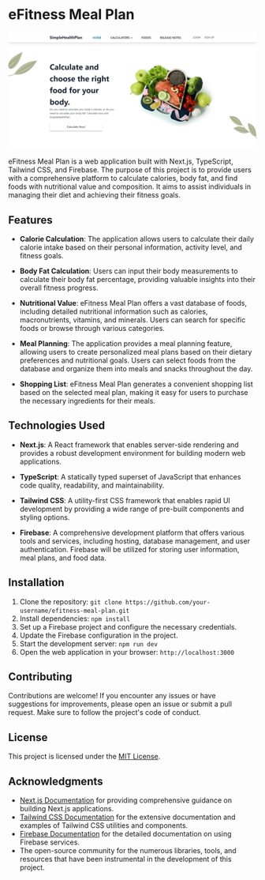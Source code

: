# eFitness Meal Plan

![eFitness Meal Plan](images/roject-image.jpg)

eFitness Meal Plan is a web application built with Next.js, TypeScript, Tailwind CSS, and Firebase. The purpose of this project is to provide users with a comprehensive platform to calculate calories, body fat, and find foods with nutritional value and composition. It aims to assist individuals in managing their diet and achieving their fitness goals.

## Features

- **Calorie Calculation**: The application allows users to calculate their daily calorie intake based on their personal information, activity level, and fitness goals.

- **Body Fat Calculation**: Users can input their body measurements to calculate their body fat percentage, providing valuable insights into their overall fitness progress.

- **Nutritional Value**: eFitness Meal Plan offers a vast database of foods, including detailed nutritional information such as calories, macronutrients, vitamins, and minerals. Users can search for specific foods or browse through various categories.

- **Meal Planning**: The application provides a meal planning feature, allowing users to create personalized meal plans based on their dietary preferences and nutritional goals. Users can select foods from the database and organize them into meals and snacks throughout the day.

- **Shopping List**: eFitness Meal Plan generates a convenient shopping list based on the selected meal plan, making it easy for users to purchase the necessary ingredients for their meals.

## Technologies Used

- **Next.js**: A React framework that enables server-side rendering and provides a robust development environment for building modern web applications.

- **TypeScript**: A statically typed superset of JavaScript that enhances code quality, readability, and maintainability.

- **Tailwind CSS**: A utility-first CSS framework that enables rapid UI development by providing a wide range of pre-built components and styling options.

- **Firebase**: A comprehensive development platform that offers various tools and services, including hosting, database management, and user authentication. Firebase will be utilized for storing user information, meal plans, and food data.

## Installation

1. Clone the repository: `git clone https://github.com/your-username/efitness-meal-plan.git`
2. Install dependencies: `npm install`
3. Set up a Firebase project and configure the necessary credentials.
4. Update the Firebase configuration in the project.
5. Start the development server: `npm run dev`
6. Open the web application in your browser: `http://localhost:3000`

## Contributing

Contributions are welcome! If you encounter any issues or have suggestions for improvements, please open an issue or submit a pull request. Make sure to follow the project's code of conduct.

## License

This project is licensed under the [MIT License](LICENSE.md).

## Acknowledgments

- [Next.js Documentation](https://nextjs.org/docs) for providing comprehensive guidance on building Next.js applications.
- [Tailwind CSS Documentation](https://tailwindcss.com/docs) for the extensive documentation and examples of Tailwind CSS utilities and components.
- [Firebase Documentation](https://firebase.google.com/docs) for the detailed documentation on using Firebase services.
- The open-source community for the numerous libraries, tools, and resources that have been instrumental in the development of this project.
